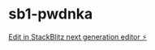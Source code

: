 # sb1-pwdnka

[Edit in StackBlitz next generation editor ⚡️](https://stackblitz.com/~/github.com/jessevermeulen/sb1-pwdnka)